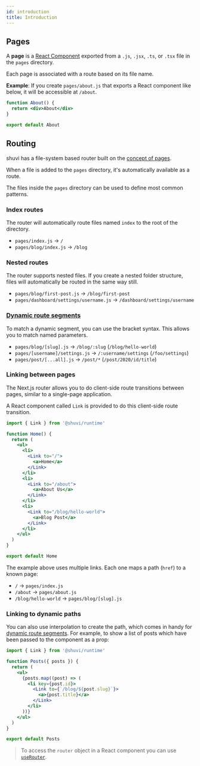 ```yaml
---
id: introduction
title: Introduction
---
```


## Pages

A **page** is a [React Component](https://reactjs.org/docs/components-and-props.html) exported from a `.js`, `.jsx`, `.ts`, or `.tsx` file in the `pages` directory. 

Each page is associated with a route based on its file name.

**Example**: If you create `pages/about.js` that exports a React component like below, it will be accessible at `/about`.

```jsx
function About() {
  return <div>About</div>
}

export default About
```

## Routing

shuvi has a file-system based router built on the [concept of pages](#Pages).

When a file is added to the `pages` directory, it's automatically available as a route.

The files inside the `pages` directory can be used to define most common patterns.

### Index routes

The router will automatically route files named `index` to the root of the directory.

- `pages/index.js` → `/`
- `pages/blog/index.js` → `/blog`

### Nested routes

The router supports nested files. If you create a nested folder structure, files will automatically be routed in the same way still.

- `pages/blog/first-post.js` → `/blog/first-post`
- `pages/dashboard/settings/username.js` → `/dashboard/settings/username`

### [Dynamic route segments](/docs/guide/features/pages/dynamic-routes)

To match a dynamic segment, you can use the bracket syntax. This allows you to match named parameters.

- `pages/blog/[slug].js` → `/blog/:slug` (`/blog/hello-world`)
- `pages/[username]/settings.js` → `/:username/settings` (`/foo/settings`)
- `pages/post/[...all].js` → `/post/*` (`/post/2020/id/title`)

### Linking between pages

The Next.js router allows you to do client-side route transitions between pages, similar to a single-page application.

A React component called `Link` is provided to do this client-side route transition.

```jsx
import { Link } from '@shuvi/runtime'

function Home() {
  return (
    <ul>
      <li>
        <Link to="/">
          <a>Home</a>
        </Link>
      </li>
      <li>
        <Link to="/about">
          <a>About Us</a>
        </Link>
      </li>
      <li>
        <Link to="/blog/hello-world">
          <a>Blog Post</a>
        </Link>
      </li>
    </ul>
  )
}

export default Home
```

The example above uses multiple links. Each one maps a path (`href`) to a known page:

- `/` → `pages/index.js`
- `/about` → `pages/about.js`
- `/blog/hello-world` → `pages/blog/[slug].js`

### Linking to dynamic paths

You can also use interpolation to create the path, which comes in handy for [dynamic route segments](#dynamic-route-segments). For example, to show a list of posts which have been passed to the component as a prop:

```jsx
import { Link } from '@shuvi/runtime'

function Posts({ posts }) {
  return (
    <ul>
      {posts.map((post) => (
        <li key={post.id}>
          <Link to={`/blog/${post.slug}`}>
            <a>{post.title}</a>
          </Link>
        </li>
      ))}
    </ul>
  )
}

export default Posts
```

[comment]: <add useRouter url>
> To access the `router` object in a React component you can use [`useRouter`](#index).
